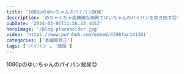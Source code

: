 ```yaml
---
title: '1080pのゆいちゃんのパイパン放尿'
description: 'めちゃくちゃ高精細な画質でゆいちゃんのパイパンを突き倒す😍'
pubDate: '2024-03-06T11:56:22.465Z'
heroImage: '/blog-placeholder.jpg'
video: 'https://www.pornhub.com/embed/6598fac141361'
categories: ['本編無修正']
tags: ['パイパン', '放尿']
---
```


1080pのゆいちゃんのパイパン放尿😍